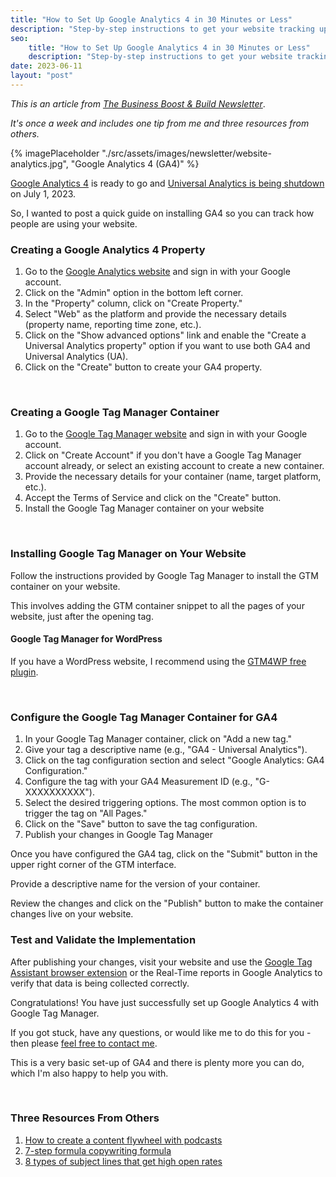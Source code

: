 ```yaml
---
title: "How to Set Up Google Analytics 4 in 30 Minutes or Less"
description: "Step-by-step instructions to get your website tracking up and running in just 30 minutes or less. Harness the power of data to understand your audience."
seo:
    title: "How to Set Up Google Analytics 4 in 30 Minutes or Less"
    description: "Step-by-step instructions to get your website tracking up and running in just 30 minutes or less. Harness the power of data to understand your audience."
date: 2023-06-11
layout: "post"
---
```


*This is an article from [The Business Boost & Build Newsletter](/newsletter)*. 

*It's once a week and includes one tip from me and three resources from others.*

{% imagePlaceholder "./src/assets/images/newsletter/website-analytics.jpg", "Google Analytics 4 (GA4)" %}

[Google Analytics 4](https://support.google.com/analytics/answer/10089681?hl=en) is ready to go and [Universal Analytics is being shutdown](https://support.google.com/analytics/answer/11583528?hl=en) on July 1, 2023.

So, I wanted to post a quick guide on installing GA4 so you can track how people are using your website.

### Creating a Google Analytics 4 Property

1. Go to the [Google Analytics website](analytics.google.com) and sign in with your Google account.
2. Click on the "Admin" option in the bottom left corner.
3. In the "Property" column, click on "Create Property."
4. Select "Web" as the platform and provide the necessary details (property name, reporting time zone, etc.).
5. Click on the "Show advanced options" link and enable the "Create a Universal Analytics property" option if you want to use both GA4 and Universal Analytics (UA).
6. Click on the "Create" button to create your GA4 property.

&nbsp;
### Creating a Google Tag Manager Container

1. Go to the [Google Tag Manager website](tagmanager.google.com) and sign in with your Google account.
2. Click on "Create Account" if you don't have a Google Tag Manager account already, or select an existing account to create a new container.
3. Provide the necessary details for your container (name, target platform, etc.).
4. Accept the Terms of Service and click on the "Create" button.
5. Install the Google Tag Manager container on your website

&nbsp;
### Installing Google Tag Manager on Your Website

Follow the instructions provided by Google Tag Manager to install the GTM container on your website.

This involves adding the GTM container snippet to all the pages of your website, just after the opening <body> tag.

#### Google Tag Manager for WordPress

If you have a WordPress website, I recommend using the [GTM4WP free plugin](https://wordpress.org/plugins/duracelltomi-google-tag-manager/).

&nbsp;
### Configure the Google Tag Manager Container for GA4

1. In your Google Tag Manager container, click on "Add a new tag."
2. Give your tag a descriptive name (e.g., "GA4 - Universal Analytics").
3. Click on the tag configuration section and select "Google Analytics: GA4 Configuration."
4. Configure the tag with your GA4 Measurement ID (e.g., "G-XXXXXXXXXX").
5. Select the desired triggering options. The most common option is to trigger the tag on "All Pages."
6. Click on the "Save" button to save the tag configuration.
7. Publish your changes in Google Tag Manager

Once you have configured the GA4 tag, click on the "Submit" button in the upper right corner of the GTM interface.

Provide a descriptive name for the version of your container.

Review the changes and click on the "Publish" button to make the container changes live on your website.

### Test and Validate the Implementation

After publishing your changes, visit your website and use the [Google Tag Assistant browser extension](https://get.google.com/tagassistant/) or the Real-Time reports in Google Analytics to verify that data is being collected correctly.

Congratulations! You have just successfully set up Google Analytics 4 with Google Tag Manager.

If you got stuck, have any questions, or would like me to do this for you - then please [feel free to contact me](/contact).

This is a very basic set-up of GA4 and there is plenty more you can do, which I'm also happy to help you with.

&nbsp;
### Three Resources From Others

1. [How to create a content flywheel with podcasts](https://twitter.com/nathanbarry/status/1666454820696276993?s=20)
2. [7-step formula copywriting formula](https://www.linkedin.com/posts/eshleyner_vgc-bob-stones-gem-activity-7072553578971746304-kXKh/)
3. [8 types of subject lines that get high open rates](https://twitter.com/thePhilRivers/status/1499054468654145544?s=20)
